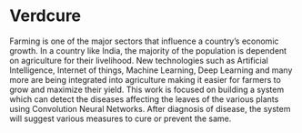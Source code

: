 # Verdcure
Farming is one of the major sectors that influence a country’s economic growth. In a country like India, the majority of the population is dependent on agriculture for their livelihood. New technologies such as Artificial Intelligence, Internet of things, Machine Learning, Deep Learning and many more are being integrated into agriculture making it easier for farmers to grow and maximize their yield.
This work is focused on building a system which can detect the diseases affecting the leaves of the various plants using Convolution Neural Networks. After diagnosis of disease, the system will suggest various measures to cure or prevent the same.
